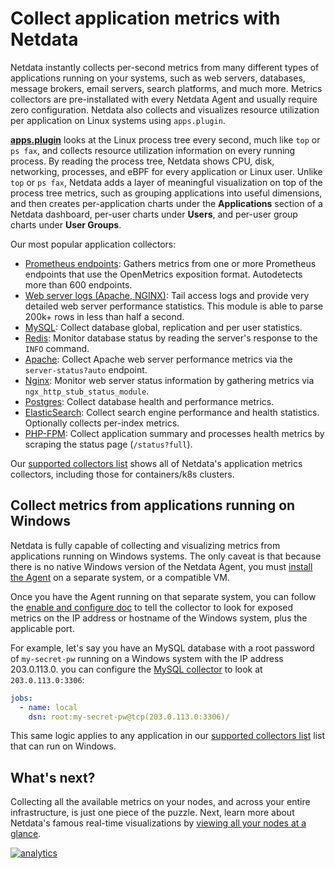 <!--
title: "Collect application metrics with Netdata"
sidebar_label: "Application metrics"
description: "Monitor and troubleshoot every application on your infrastructure with per-second metrics, zero configuration, and meaningful charts."
custom_edit_url: https://github.com/netdata/netdata/edit/master/docs/collect/application-metrics.md
-->

# Collect application metrics with Netdata

Netdata instantly collects per-second metrics from many different types of applications running on your systems, such as
web servers, databases, message brokers, email servers, search platforms, and much more. Metrics collectors are
pre-installated with every Netdata Agent and usually require zero configuration. Netdata also collects and visualizes
resource utilization per application on Linux systems using `apps.plugin`.

[**apps.plugin**](/collectors/apps.plugin/README.md) looks at the Linux process tree every second, much like `top` or
`ps fax`, and collects resource utilization information on every running process. By reading the process tree, Netdata
shows CPU, disk, networking, processes, and eBPF for every application or Linux user. Unlike `top` or `ps fax`, Netdata
adds a layer of meaningful visualization on top of the process tree metrics, such as grouping applications into useful
dimensions, and then creates per-application charts under the **Applications** section of a Netdata dashboard, per-user
charts under **Users**, and per-user group charts under **User Groups**.

Our most popular application collectors:

-   [Prometheus endpoints](https://learn.netdata.cloud/docs/agent/collectors/go.d.plugin/modules/prometheus): Gathers
    metrics from one or more Prometheus endpoints that use the OpenMetrics exposition format. Autodetects more than 600
    endpoints.
-   [Web server logs (Apache, NGINX)](https://learn.netdata.cloud/docs/agent/collectors/go.d.plugin/modules/weblog/):
    Tail access logs and provide very detailed web server performance statistics. This module is able to parse 200k+
    rows in less than half a second.
-   [MySQL](https://learn.netdata.cloud/docs/agent/collectors/go.d.plugin/modules/mysql/): Collect database global,
    replication and per user statistics.
-   [Redis](/collectors/python.d.plugin/redis/): Monitor database status by reading the server's response to the `INFO`
    command.
-   [Apache](https://learn.netdata.cloud/docs/agent/collectors/go.d.plugin/modules/apache/): Collect Apache web
    server performance metrics via the `server-status?auto` endpoint.
-   [Nginx](https://learn.netdata.cloud/docs/agent/collectors/go.d.plugin/modules/nginx/): Monitor web server
    status information by gathering metrics via `ngx_http_stub_status_module`.
-   [Postgres](/collectors/python.d.plugin/postgres/README.md): Collect database health and performance metrics. 
-   [ElasticSearch](/collectors/python.d.plugin/elasticsearch/README.md): Collect search engine performance and health
    statistics. Optionally collects per-index metrics.
-   [PHP-FPM](https://learn.netdata.cloud/docs/agent/collectors/go.d.plugin/modules/phpfpm/): Collect application
    summary and processes health metrics by scraping the status page (`/status?full`).

Our [supported collectors list](/collectors/COLLECTORS.md#service-and-application-collectors) shows all of Netdata's
application metrics collectors, including those for containers/k8s clusters.

## Collect metrics from applications running on Windows

Netdata is fully capable of collecting and visualizing metrics from applications running on Windows systems. The only
caveat is that because there is no native Windows version of the Netdata Agent, you must [install the
Agent](/packaging/installer/README.md) on a separate system, or a compatible VM.

Once you have the Agent running on that separate system, you can follow the [enable and configure
doc](/docs/collect/enable-configure.md) to tell the collector to look for exposed metrics on the IP address or hostname
of the Windows system, plus the applicable port.

For example, let's say you have an MySQL database with a root password of `my-secret-pw` running on a Windows system
with the IP address 203.0.113.0. you can configure the [MySQL
collector](https://learn.netdata.cloud/docs/agent/collectors/go.d.plugin/modules/mysql) to look at `203.0.113.0:3306`:

```yml
jobs:
  - name: local
    dsn: root:my-secret-pw@tcp(203.0.113.0:3306)/
```

This same logic applies to any application in our [supported collectors
list](/collectors/COLLECTORS.md#service-and-application-collectors) list that can run on Windows.

## What's next?

Collecting all the available metrics on your nodes, and across your entire infrastructure, is just one piece of the
puzzle. Next, learn more about Netdata's famous real-time visualizations by [viewing all your nodes at a
glance](/docs/visualize/view-all-nodes.md).

[![analytics](https://www.google-analytics.com/collect?v=1&aip=1&t=pageview&_s=1&ds=github&dr=https%3A%2F%2Fgithub.com%2Fnetdata%2Fnetdata&dl=https%3A%2F%2Fmy-netdata.io%2Fgithub%2Fdocs%2Fcollect%2Fapplication-metrics&_u=MAC~&cid=5792dfd7-8dc4-476b-af31-da2fdb9f93d2&tid=UA-64295674-3)](<>)
